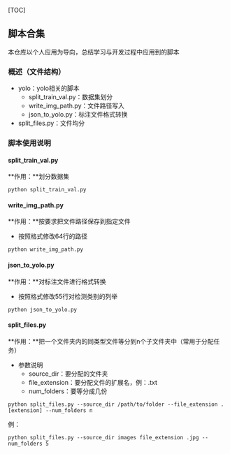 [TOC]



## 脚本合集

本仓库以个人应用为导向，总结学习与开发过程中应用到的脚本

### 概述（文件结构）

- yolo：yolo相关的脚本
  - split_train_val.py：数据集划分
  - write_img_path.py：文件路径写入
  - json_to_yolo.py：标注文件格式转换
- split_files.py：文件均分

### 脚本使用说明

#### split_train_val.py

**作用：**划分数据集

```
python split_train_val.py
```

#### write_img_path.py

**作用：**按要求把文件路径保存到指定文件

- 按照格式修改64行的路径

```
python write_img_path.py
```

#### json_to_yolo.py

**作用：**对标注文件进行格式转换

- 按照格式修改55行对检测类别的列举

```
python json_to_yolo.py
```

#### split_files.py

**作用：**把一个文件夹内的同类型文件等分到n个子文件夹中（常用于分配任务）

- 参数说明
  - source_dir：要分配的文件夹
  - file_extension：要分配文件的扩展名，例：.txt
  - num_folders：要等分成几份

```
python split_files.py --source_dir /path/to/folder --file_extension .[extension] --num_folders n
```

例：

```
python split_files.py --source_dir images file_extension .jpg --num_folders 5
```

